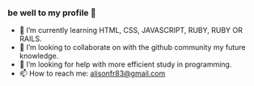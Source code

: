 ### be well to my profile 👋

- 🌱 I’m currently learning HTML, CSS, JAVASCRIPT, RUBY, RUBY OR RAILS.
- 👯 I’m looking to collaborate on with the github community my future knowledge.
- 🤔 I’m looking for help with more efficient study in programming.
- 📫 How to reach me: alisonfr83@gmail.com


